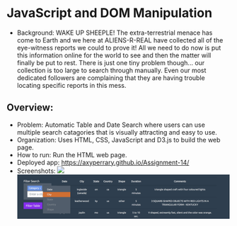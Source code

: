 # JavaScript and DOM Manipulation
- Background: WAKE UP SHEEPLE! The extra-terrestrial menace has come to Earth and we here at ALIENS-R-REAL have collected all of the eye-witness reports we could to prove it! All we need to do now is put this information online for the world to see and then the matter will finally be put to rest. There is just one tiny problem though... our collection is too large to search through manually. Even our most dedicated followers are complaining that they are having trouble locating specific reports in this mess.
## Overview:
- Problem: Automatic Table and Date Search where users can use multiple search catagories that is visually attracting and easy to use.
- Organization: Uses HTML, CSS, JavaScript and D3.js to build the web page.
- How to run: Run the HTML web page.
- Deployed app: https://axyperrary.github.io/Assignment-14/
- Screenshots:
![](static/images/main_page.png)
![](static/images/menu.png)
